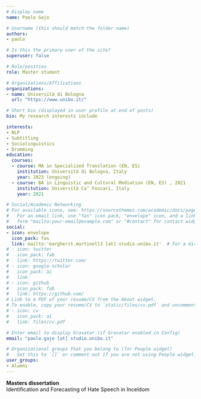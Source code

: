 ```yaml
---
# Display name
name: Paolo Gajo

# Username (this should match the folder name)
authors:
- paolo

# Is this the primary user of the site?
superuser: false

# Role/position
role: Master student

# Organizations/Affiliations
organizations:
- name: Università di Bologna
  url: "https://www.unibo.it/"

# Short bio (displayed in user profile at end of posts)
bio: My research interests include 

interests:
- NLP
- Subtitling
- Sociolinguistics
- Drumming
education:
  courses:
  - course: MA in Specialized Translation (EN, ES)
    institution: Università di Bologna, Italy 
    year: 2023 (ongoing)
  - course: BA in Linguistic and Cultural Mediation (EN, ES) , 2021
    institution: Università Ca’ Foscari, Italy
    year: 2021

# Social/Academic Networking
# For available icons, see: https://sourcethemes.com/academic/docs/page-builder/#icons
#   For an email link, use "fas" icon pack, "envelope" icon, and a link in the
#   form "mailto:your-email@example.com" or "#contact" for contact widget.
social:
- icon: envelope
  icon_pack: fas
  link: mailto:'margherit.martinell3 [at] studio.unibo.it'  # For a direct email link, use "mailto:test@example.org".
# - icon: twitter
#   icon_pack: fab
#   link: https://twitter.com/
# - icon: google-scholar
#   icon_pack: ai
#   link: 
# - icon: github
#   icon_pack: fab
#   link: https://github.com/
# Link to a PDF of your resume/CV from the About widget.
# To enable, copy your resume/CV to `static/files/cv.pdf` and uncomment the lines below.
# - icon: cv
#   icon_pack: ai
#   link: files/cv.pdf

# Enter email to display Gravatar (if Gravatar enabled in Config)
email: "paolo.gajo [at] studio.unibo.it"

# Organizational groups that you belong to (for People widget)
#   Set this to `[]` or comment out if you are not using People widget.
user_groups:
- Alumni
---
```


**Masters dissertation**<br/>
Identification and Forecasting of Hate Speech in Inceldom


